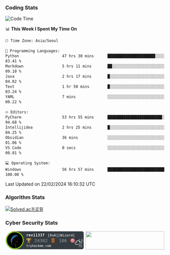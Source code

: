 ### Coding Stats

<!--START_SECTION:waka-->
![Code Time](http://img.shields.io/badge/Code%20Time-306%20hrs%2043%20mins-blue)

📊 **This Week I Spent My Time On** 

```text
🕑︎ Time Zone: Asia/Seoul

💬 Programming Languages: 
Python                   47 hrs 30 mins      █████████████████████░░░░   83.41 % 
Markdown                 5 hrs 11 mins       ██░░░░░░░░░░░░░░░░░░░░░░░   09.10 % 
Java                     2 hrs 17 mins       █░░░░░░░░░░░░░░░░░░░░░░░░   04.02 % 
Text                     1 hr 50 mins        █░░░░░░░░░░░░░░░░░░░░░░░░   03.24 % 
YAML                     7 mins              ░░░░░░░░░░░░░░░░░░░░░░░░░   00.22 % 

🔥 Editors: 
PyCharm                  53 hrs 55 mins      ████████████████████████░   94.68 % 
Intellijidea             2 hrs 25 mins       █░░░░░░░░░░░░░░░░░░░░░░░░   04.25 % 
Obsidian                 36 mins             ░░░░░░░░░░░░░░░░░░░░░░░░░   01.06 % 
VS Code                  0 secs              ░░░░░░░░░░░░░░░░░░░░░░░░░   00.01 % 

💻 Operating System: 
Windows                  56 hrs 57 mins      █████████████████████████   100.00 % 
```


 Last Updated on 22/02/2024 16:10:32 UTC
<!--END_SECTION:waka-->

### Algorithm Stats

[![Solved.ac프로필](http://mazassumnida.wtf/api/v2/generate_badge?boj=revi1337)](https://solved.ac/revi1337)

### Cyber Security Stats

[![revi1337's tryhackme stats](https://raw.githubusercontent.com/Revi1337/Revi1337/main/assets/thm_propic.png)][tryhackme]
[<img src="https://www.hackthebox.com/badge/image/1002993" width="248.01" height="57">][hackthebox]


[website]: https://revi1337.com
[tryhackme]: https://tryhackme.com/p/revi1337
[hackthebox]: https://app.hackthebox.com/profile/1002993
